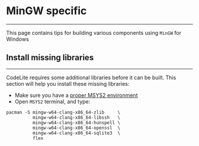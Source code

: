 # MinGW specific
---

This page contains tips for building various components using `MinGW` for Windows

## Install missing libraries
---

CodeLite requires some additional libraries before it can be built.
This section will help you install these missing libraries:

- Make sure you have a [proper MSYS2 environment][1]
- Open `MSYS2` terminal, and type:

```batch
pacman -S mingw-w64-clang-x86_64-zlib     \
          mingw-w64-clang-x86_64-libssh   \
          mingw-w64-clang-x86_64-hunspell \
          mingw-w64-clang-x86_64-openssl  \
          mingw-w64-clang-x86_64-sqlite3  \
          flex
```

[1]: /getting_started/windows
